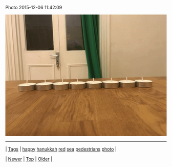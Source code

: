 <!--
title: Photo 2015-12-06 11
date: 2020-06-28T15:27:00.103Z
tags: happy, hanukkah, red, sea, pedestrians, photo
-->


Photo 2015-12-06 11:42:09

![](134649298279-0.gif)

<!--BOTTOM-POST-NAVIGATION-->
---

| [Tags](tags.md) | [happy](tag-happy.md) [hanukkah](tag-hanukkah.md) [red](tag-red.md) [sea](tag-sea.md) [pedestrians](tag-pedestrians.md) [photo](tag-photo.md) |

| [Newer](134531495839.md) | [Top](index.md) | [Older](134730044105.md) |